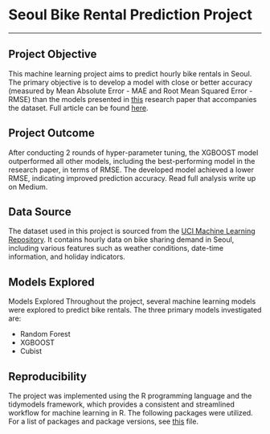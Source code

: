 # Seoul Bike Rental Prediction Project

---

## Project Objective
This machine learning project aims to predict hourly bike rentals in Seoul. The 
primary objective is to develop a model with close or better accuracy 
(measured by Mean Absolute Error - MAE and Root Mean Squared Error - RMSE) than the 
models presented in [this](https://www.tandfonline.com/doi/full/10.1080/22797254.2020.1725789) research paper that accompanies the dataset. Full article can be found [here](https://lokwudishu.com/blog/bike_rental_prediction/).

## Project Outcome
After conducting 2 rounds of hyper-parameter tuning, the XGBOOST model outperformed 
all other models, including the best-performing model in the research paper, in terms of RMSE.
The developed model achieved a lower RMSE, indicating improved prediction accuracy. Read 
full analysis write up on Medium. 


## Data Source 
The dataset used in this project is sourced from the [UCI Machine Learning Repository](https://archive.ics.uci.edu/ml/datasets/Seoul+Bike+Sharing+Demand). It contains hourly data on bike sharing demand in Seoul, including various features such as weather conditions, date-time information, and holiday indicators.

## Models Explored
Models Explored
Throughout the project, several machine learning models were explored to predict bike rentals. The three primary models investigated are:

* Random Forest
* XGBOOST
* Cubist

## Reproducibility
The project was implemented using the R programming language and the tidymodels framework, which provides a consistent and streamlined workflow for machine learning in R. The following packages were utilized. For a list of packages and package versions, see [this]() file. 
